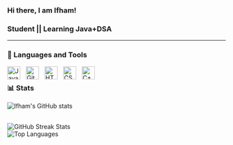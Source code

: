 ### Hi there, I am Ifham!
### Student || Learning Java+DSA
---

### 🧰 Languages and Tools
<img align="left" alt="Java" width="30px" style="padding-right:10px;" src="https://cdn.jsdelivr.net/gh/devicons/devicon/icons/java/java-original.svg"/>
<img align="left" alt="Git" width="30px" style="padding-right:10px;" src="https://cdn.jsdelivr.net/gh/devicons/devicon/icons/git/git-original.svg" />
<img align="left" alt="HTML" width="30px" style="padding-right:10px;" src="https://cdn.jsdelivr.net/gh/devicons/devicon/icons/html5/html5-plain.svg" />
<img align="left" alt="CSS" width="30px" style="padding-right:10px;" src="https://cdn.jsdelivr.net/gh/devicons/devicon/icons/css3/css3-plain.svg" />
<img align="left" alt="C++" width="30px" style="padding-right:10px;" src="https://cdn.jsdelivr.net/gh/devicons/devicon/icons/cplusplus/cplusplus-line.svg" />

<br>

### 📊 Stats

![Ifham's GitHub stats](https://github-readme-stats-ifhamhashirs-projects.vercel.app/api?username=Ifham-Hashir&show_icons=true&theme=dark)

  <br>
  <img src="https://github-readme-streak-stats.herokuapp.com/?user=Ifham-Hashir&theme=dark&hide_border=false" alt="GitHub Streak Stats">
  <br>
  <img src="https://github-readme-stats.vercel.app/api/top-langs/?username=Ifham-Hashir&theme=dark&hide_border=false&include_all_commits=true&count_private=true&layout=compact" alt="Top Languages">
